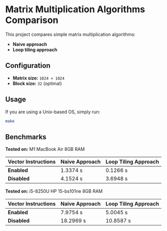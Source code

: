 # Matrix Multiplication Algorithms Comparison

This project compares simple matrix multiplication algorithms:  
- **Naive approach**  
- **Loop tiling approach**

## Configuration

- **Matrix size:** `1024 × 1024`
- **Block size:** `32` (optimal)

## Usage

If you are using a Unix-based OS, simply run:

```sh
make
```

## Benchmarks

**Tested on:** M1 MacBook Air 8GB RAM

| Vector Instructions | Naive Approach | Loop Tiling Approach |
|---------------------|---------------|---------------------|
| **Enabled**         | 1.3374 s      | 0.1266 s            |
| **Disabled**        | 4.1524 s      | 3.6948 s            |

**Tested on:** i5-8250U HP 15-bs101ne 8GB RAM

| Vector Instructions | Naive Approach | Loop Tiling Approach |
|---------------------|---------------|---------------------|
| **Enabled**         | 7.9754 s      | 5.0045 s            |
| **Disabled**        | 18.2969 s      | 10.8587 s            |
